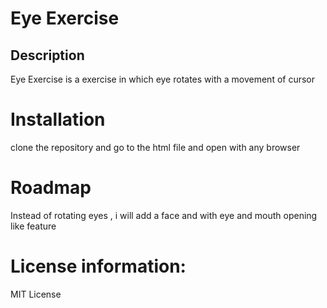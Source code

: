 # Eye Exercise

## Description
Eye Exercise is a exercise in which eye rotates with a movement of cursor

# Installation
clone the repository and go to the html file and open with any browser 

# Roadmap
Instead of rotating  eyes , i will add a face and with eye and mouth opening like feature

# License information:
MIT License

